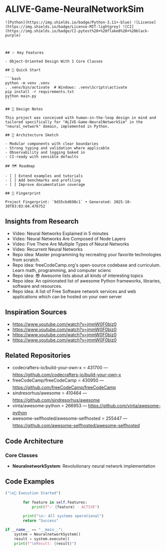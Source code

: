 # ALIVE-Game-NeuralNetworkSim

    ![Python](https://img.shields.io/badge/Python-3.11+-blue) ![License](https://img.shields.io/badge/License-MIT-lightgrey) ![CI](https://img.shields.io/badge/CI-pytest%20+%20flake8%20+%20black-purple)

    

    ## ✨ Key Features

    - Object-Oriented Design With 1 Core Classes

    ## 🚀 Quick Start

    ```bash
    python -m venv .venv
    . .venv/bin/activate  # Windows: .venv\Scripts\activate
    pip install -r requirements.txt
    python main.py
    ```

    ## 🧠 Design Notes

    This project was conceived with human-in-the-loop design in mind and tailored specifically for "ALIVE-Game-NeuralNetworkSim" in the "neural_network" domain, implemented in Python.

    ## 📐 Architecture Sketch

    - Modular components with clear boundaries
    - Strong typing and validation where applicable
    - Observability and logging baked in
    - CI-ready with sensible defaults

    ## 🗺️ Roadmap

    - [ ] Extend examples and tutorials
    - [ ] Add benchmarks and profiling
    - [ ] Improve documentation coverage

    ## 🔎 Fingerprint

    Project Fingerprint: `9d35cbd698c1` • Generated: 2025-10-30T03:03:04.476752
    

## Insights from Research

- Video: Neural Networks Explained in 5 minutes
- Video: Neural Networks Are Composed of Node Layers
- Video: Five There Are Multiple Types of Neural Networks
- Video: Recurrent Neural Networks
- Repo idea: Master programming by recreating your favorite technologies from scratch.
- Repo idea: freeCodeCamp.org's open-source codebase and curriculum. Learn math, programming, and computer scienc
- Repo idea: 😎 Awesome lists about all kinds of interesting topics
- Repo idea: An opinionated list of awesome Python frameworks, libraries, software and resources.
- Repo idea: A list of Free Software network services and web applications which can be hosted on your own server


## Inspiration Sources

- https://www.youtube.com/watch?v=jmmW0F0biz0
- https://www.youtube.com/watch?v=jmmW0F0biz0
- https://www.youtube.com/watch?v=jmmW0F0biz0
- https://www.youtube.com/watch?v=jmmW0F0biz0


## Related Repositories

- codecrafters-io/build-your-own-x ⭐ 431700 — https://github.com/codecrafters-io/build-your-own-x
- freeCodeCamp/freeCodeCamp ⭐ 430950 — https://github.com/freeCodeCamp/freeCodeCamp
- sindresorhus/awesome ⭐ 410464 — https://github.com/sindresorhus/awesome
- vinta/awesome-python ⭐ 266953 — https://github.com/vinta/awesome-python
- awesome-selfhosted/awesome-selfhosted ⭐ 255447 — https://github.com/awesome-selfhosted/awesome-selfhosted


## Code Architecture

### Core Classes
- **NeuralnetworkSystem**: Revolutionary neural network implementation


## Code Examples

```python
("\n🚀 Execution Started")
        
        for feature in self.features:
            print(f"✅ {feature} - ACTIVE")
            
        print("\n✅ All systems operational")
        return "Success"

if __name__ == "__main__":
    system = NeuralnetworkSystem()
    result = system.execute()
    print(f"\nResult: {result}")
```

    